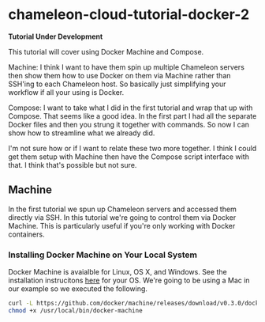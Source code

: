 # chameleon-cloud-tutorial-docker-2

**Tutorial Under Development**

This tutorial will cover using Docker Machine and Compose.

Machine:
I think I want to have them spin up multiple Chameleon servers then show them how to use Docker on them via Machine rather than SSH'ing to each Chameleon host. So basically just simplifying your workflow if all your using is Docker.

Compose:
I want to take what I did in the first tutorial and wrap that up with Compose. That seems like a good idea. In the first part I had all the separate Docker files and then you strung it together with commands. So now I can show how to streamline what we already did.

I'm not sure how or if I want to relate these two more together. I think I could get them setup with Machine then have the Compose script interface with that. I think that's possible but not sure.

## Machine

In the first tutorial we spun up Chameleon servers and accessed them directly via SSH. In this tutorial we're going to control them via Docker Machine. This is particularly useful if you're only working with Docker containers.

### Installing Docker Machine on Your Local System

Docker Machine is avaialble for Linux, OS X, and Windows. See the installation instrucitons [here](https://docs.docker.com/machine/install-machine/) for your OS. We're going to be using a Mac in our example so we executed the following.

```sh
curl -L https://github.com/docker/machine/releases/download/v0.3.0/docker-machine_darwin-amd64 > /usr/local/bin/docker-machine
chmod +x /usr/local/bin/docker-machine
```
